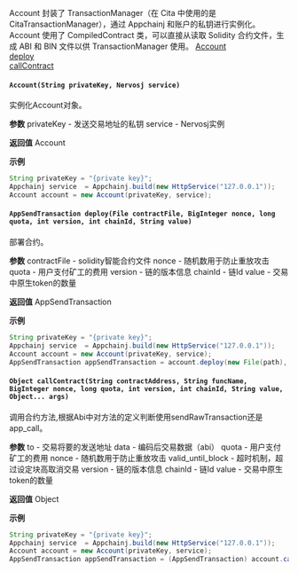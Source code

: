 Account 封装了 TransactionManager（在 Cita 中使用的是 CitaTransactionManager），通过 Appchainj 和账户的私钥进行实例化。Account 使用了 CompiledContract 类，可以直接从读取 Solidity 合约文件，生成 ABI 和 BIN 文件以供 TransactionManager 使用。
[Account](Account?id=accountstring-privatekey-appChainj-service)  
[deploy](Account?id=appsendtransaction-deployfile-contractfile-biginteger-nonce-long-quota-int-version-int-chainid-string-value)  
[callContract](Account?id=object-callcontractstring-contractaddress-string-funcname-biginteger-nonce-long-quota-int-version-int-chainid-string-value-object-args)  

#### `Account(String privateKey, Nervosj service)`
实例化Account对象。

**参数**
privateKey - 发送交易地址的私钥
service - Nervosj实例

**返回值**
Account

**示例**
```java
String privateKey = "{private key}";
Appchainj service  = Appchainj.build(new HttpService("127.0.0.1"));
Account account = new Account(privateKey, service);
```
#### `AppSendTransaction deploy(File contractFile, BigInteger nonce, long quota, int version, int chainId, String value)`
部署合约。

**参数**
contractFile - solidity智能合约文件
nonce - 随机数用于防止重放攻击
quota - 用户支付矿工的费用
version - 链的版本信息
chainId - 链Id
value - 交易中原生token的数量

**返回值**
AppSendTransaction

**示例**
```java
String privateKey = "{private key}";
Appchainj service  = Appchainj.build(new HttpService("127.0.0.1"));
Account account = new Account(privateKey, service);
AppSendTransaction appSendTransaction = account.deploy(new File(path), randomNonce(), quota, version, chainId, value);
```
#### `Object callContract(String contractAddress, String funcName, BigInteger nonce, long quota, int version, int chainId, String value, Object... args)`
调用合约方法,根据Abi中对方法的定义判断使用sendRawTransaction还是app_call。

**参数**
to - 交易将要的发送地址
data - 编码后交易数据（abi）
quota - 用户支付矿工的费用
nonce - 随机数用于防止重放攻击
valid_until_block - 超时机制，超过设定块高取消交易
version - 链的版本信息
chainId - 链Id
value - 交易中原生token的数量

**返回值**
Object

**示例**
```java
String privateKey = "{private key}";
Appchainj service  = Appchainj.build(new HttpService("127.0.0.1"));
Account account = new Account(privateKey, service);
AppSendTransaction appSendTransaction = (AppSendTransaction) account.callContract(contractAddress, transfer, randomNonce(), quota, version, chainId, value, toAddress, amount);
```
